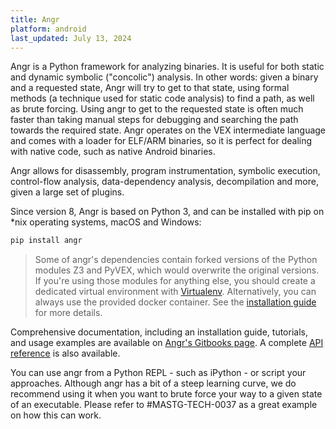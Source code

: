```yaml
---
title: Angr
platform: android
last_updated: July 13, 2024
---
```


Angr is a Python framework for analyzing binaries. It is useful for both static and dynamic symbolic ("concolic") analysis. In other words: given a binary and a requested state, Angr will try to get to that state, using formal methods (a technique used for static code analysis) to find a path, as well as brute forcing. Using angr to get to the requested state is often much faster than taking manual steps for debugging and searching the path towards the required state. Angr operates on the VEX intermediate language and comes with a loader for ELF/ARM binaries, so it is perfect for dealing with native code, such as native Android binaries.

Angr allows for disassembly, program instrumentation, symbolic execution, control-flow analysis, data-dependency analysis, decompilation and more, given a large set of plugins.

Since version 8, Angr is based on Python 3, and can be installed with pip on \*nix operating systems, macOS and Windows:

```bash
pip install angr
```

> Some of angr's dependencies contain forked versions of the Python modules Z3 and PyVEX, which would overwrite the original versions. If you're using those modules for anything else, you should create a dedicated virtual environment with [Virtualenv](https://docs.python.org/3/tutorial/venv.html "Virtualenv documentation"). Alternatively, you can always use the provided docker container. See the [installation guide](https://docs.angr.io/introductory-errata/install "angr Installation Guide") for more details.

Comprehensive documentation, including an installation guide, tutorials, and usage examples are available on [Angr's Gitbooks page](https://docs.angr.io/ "angr"). A complete [API reference](https://api.angr.io/ "angr API") is also available.

You can use angr from a Python REPL - such as iPython - or script your approaches. Although angr has a bit of a steep learning curve, we do recommend using it when you want to brute force your way to a given state of an executable. Please refer to #MASTG-TECH-0037 as a great example on how this can work.
